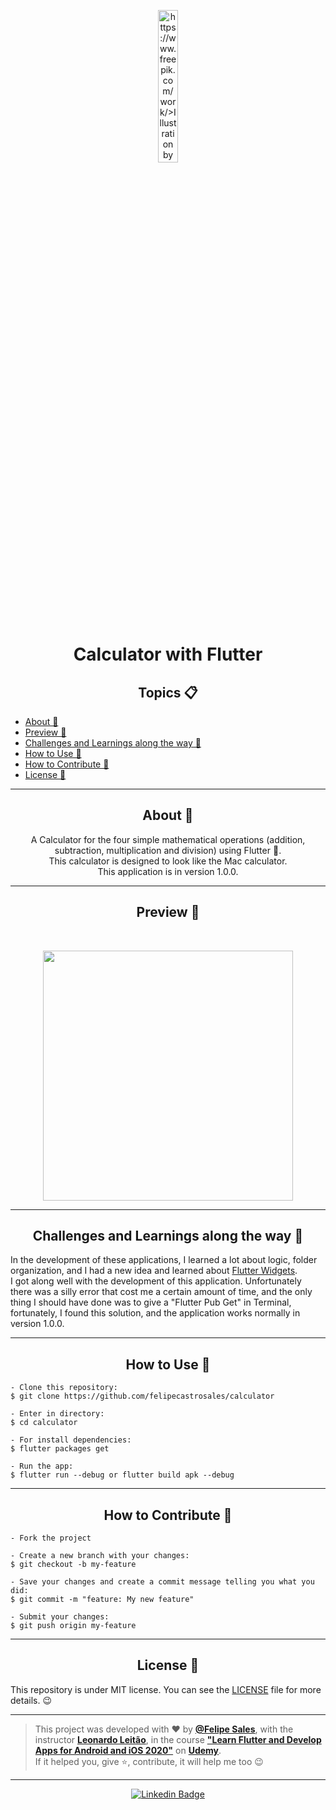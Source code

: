  <p align="center">
      <img src="https://user-images.githubusercontent.com/59374587/91643531-65665800-ea0a-11ea-869d-1f1095913a4c.png" width="25%" alt="https://www.freepik.com/work/>Illustration by Freepik Stories"/>
   </p>

   <h1 align="center">Calculator with Flutter</h1>


<h2 align="center">Topics 📋</h2>

 <p>

- [About 📖](#about-)
- [Preview 📱](#preview-)
- [Challenges and Learnings along the way 🤯](#---challenges-and-learnings-along-the-way----)
- [How to Use 🤔](#how-to-use-)
- [How to Contribute 💪](#how-to-contribute-)
- [License 📝](#license-)

</p>

---

   <h2 align="center">About 📖</h2>

   <p align="center">
      A Calculator for the four simple mathematical operations (addition, subtraction, multiplication and division) using Flutter 💙. <br>
      This calculator is designed to look like the Mac calculator. <br>
      This application is in version 1.0.0.
   </p>

---

   <h2 align="center">Preview 📱</h2><br>

   <p align="center">
   <img src="https://user-images.githubusercontent.com/59374587/91643404-4adfaf00-ea09-11ea-8978-826022dd6fae.gif" width="400">
   </p>

---

   <h2 align="center">
   Challenges and Learnings along the way 🤯
   </h2>

   In the development of these applications, I learned a lot about logic, folder organization, and I had a new idea and learned about [Flutter Widgets](https://flutter.dev/docs/development/ui/widgets).<br>
   I got along well with the development of this application. Unfortunately there was a silly error that cost me a certain amount of time, and the only thing I should have done was to give a "Flutter Pub Get" in Terminal, fortunately, I found this solution, and the application works normally in version 1.0.0.

---

   <h2 align="center">How to Use 🤔</h2>

   ```   
   - Clone this repository:
   $ git clone https://github.com/felipecastrosales/calculator

   - Enter in directory:
   $ cd calculator

   - For install dependencies:
   $ flutter packages get

   - Run the app:
   $ flutter run --debug or flutter build apk --debug
   ```

   ---

   <h2 align="center">How to Contribute 💪</h2>

   ```
   - Fork the project

   - Create a new branch with your changes:
   $ git checkout -b my-feature

   - Save your changes and create a commit message telling you what you did:
   $ git commit -m "feature: My new feature"

   - Submit your changes:
   $ git push origin my-feature
   ```

---

   <h2 align="center">License 📝</h2>

   This repository is under MIT license. You can see the [LICENSE](https://github.com/felipecastrosales/Calculator/blob/master/LICENSE) file for more details. 😉

   ---

   >This project was developed with ❤️ by **[@Felipe Sales](https://www.linkedin.com/in/felipecastrosales/)**, with the instructor **[Leonardo Leitão](https://www.linkedin.com/in/leonardo-leit%C3%A3o-8a5813186/)**, in the course  **["Learn Flutter and Develop Apps for Android and iOS 2020"](https://www.udemy.com/course/curso-flutter)** on **[Udemy](https://www.udemy.com/)**. <br>
   If it helped you, give ⭐, contribute, it will help me too 😉

---

   <div align="center">

   [![Linkedin Badge](https://img.shields.io/badge/-Felipe%20Sales-292929?style=flat-square&logo=Linkedin&logoColor=white&link=https://www.linkedin.com/in/felipecastrosales/)](https://www.linkedin.com/in/felipecastrosales/)

   </div>
